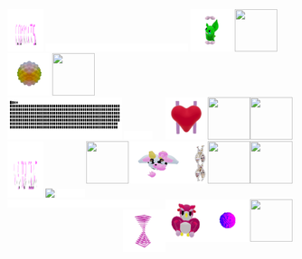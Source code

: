 
<div>
    <div display="inline-block">
        <img src="./assets/commits.svg"    width="12.5%"  height="75px"/>
        <img src="./assets/spacer.png"     width="50%"  height="15px"/>
        <img src="./assets/grimLeaper.gif" width="75px"   height="75px"/>
        <img src="./assets/rattata.gif"    width="75px"   height="75px"/>
        <img src="./assets/poke.gif"       width="75px"   height="75px"/>
        <img src="./assets/butterfree.gif" width="75px"   height="75px"/>
    </div>
    <div display ="inline-block">
        <img src= "./assets/contributions.svg" width="40%" height="75px" />
        <img src="./assets/spacer.png"      width="10%" height="15px"/>
        <img align="right" src="./assets/purugly.gif"     width="75px"  height="75px"/>
        <img align="right" src="./assets/fidgetToy.gif"   width="75px"  height="75px"/>
        <img align="right" src="./assets/heart.gif"       width="75px"  height="75px"/>
        <img align="right" src="./assets/mandelbrot.gif"  width="75px"  height="75px"/>
    </div>
    <div display="inline-block">
        <img src="./assets/visitorCount.svg" width="12.5%" height="100px"/> 
        <img src="https://profile-counter.glitch.me/mollybeach/count.svg" width="27.5%"/>
        <img src="./assets/spacer.png"                      width="10%"  height="15px"/>
        <img align="right"  src="./assets/flowerGarden.gif" width="75px"   height="75px"/>
        <img align="right" src="./assets/gene.gif"        width="35px"    height="75px"/>
        <img align="right" src="./assets/milkers.gif"     width="105px"   height="75px"/>
        <img align="right" src="./assets/growlithe.gif"   width="75px"    height="75px"/>
    </div>
        <div display="inline-block">
        <img src="./assets/spacer.png"      width="50%"  height="15px"/>
        <img align="right" src="./assets/horseSea.gif"    width="75px"   height="75px"/>
        <img align="right" src="./assets/virus.gif"       width="75px"   height="75px"/>
        <img align="right" src="./assets/owl.gif"         width="75px"   height="75px"/>
        <img align="right" src="./assets/zap.gif"         width="75px"   height="75px"/>
    </div>
</div>
